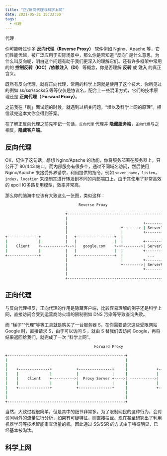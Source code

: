 ```yaml
---
title: "正/反向代理与科学上网"
date: 2021-05-31 15:33:50
tags:
  - 代理
---
```


代理

你可能听过许多 **反向代理（Reverse Proxy）** 软件例如 Nginx、Apache 等，它们性能优越，被广泛应用于实际场景中，那么你是否知道 “反向” 是什么意思，为什么叫反向呢，明白这个问题有助于我们更深入的理解它们。还有许多框架中常用的的 **控制反转（IOC）/依赖注入（DI）** 等概念，你是否理解 **反转** 或 **注入** 的真正含义。

既然有反向代理，就有正向代理，常用的科学上网就是使用了这个技术，你所见过的例如 ss/ssr/socks5 等等仅仅是协议名，配合上一些混淆方式，它们的技术原理还是 **正向代理（ Forward Proxy）**。

之前我在「刷」面试题的时候，就遇到过相关问题，“墙以及科学上网的原理”。相信读完这本文你会得到答案。

在了解正反向代理之前先牢记一句话，`反向代理` 代理并 **隐藏服务端**，`正向代理`与之相反，**隐藏客户端**。

## 反向代理

OK，记住了这句话，想想 Nginx/Apache 的功能，你将服务部署在服务器上，只公开了 80/443 端口，而内部服务有很多个，通过不同域名访问，然后使用 Nginx/Apache 来接受外界请求，利用提供的指令，例如 `sever_name`，`listen`，`index`，`location` 来控制其进行转发到不同的内部端口上，由于其使用了非常高效的 epoll IO多路复用模型，效率非常高。

那么你的脑海中应该有大致这么一张图，类似这样：

```sh
                                 Reverse Proxy

                           +------------------------------------------------------+
                           |                                                      |
                           |                                  +---------+         |
                           |                        +-------> | Server1 |         |
                           |                        |         +---------+         |
+--------------+           |   +-----------------+  |                             |
|              |           |   |                 |  |         +---------+         |
|    Client    +-----------+-->|   google.com    +->+-------->| Server2 |         |
|              |           |   |                 |  |         +---------+         |
+--------------+           |   +-----------------+  |           ...               |
                           |                        |         +---------+         |
                           |                        +-------->| Server99|         |
                           |                                  +---------+         |
                           |                                                      |
                           +------------------------------------------------------+
```

## 正向代理

与反向代理相反，正向代理的作用是隐藏客户端，比较容易理解的例子还是科学上网，直接访问会受到运营商防火墙的限制例如 DNS 污染等导致查询失败。

而 “梯子”“代理”等等工具就是购买了一台服务器 S，在你需要请求这些受限网站 Google 时，直接请求 S，由于可以访问 S ，就由 S 替我们去访问 Google，再将结果返回给我们，就完成了一次 “科学上网”。

```sh
                                        Forward Proxy

+-----------------------------------------------------+
|                                                     |
|                                                     |
|    +--------------+           +---------------+     |             +--------------------+
|    |              |           |               |     |             |                    |
|    |    Client    +---------->|  Proxy Server +---->| ----------->|  Google/GitHub,etc |
|    |              |           |               |     |             |                    |
|    +--------------+           +---------------+     |             +--------------------+
|                                                     |
|                                                     |
+-----------------------------------------------------+
```

当然，大致过程很简单，但是其中的细节非常多。为了限制网民的这种行为，会对访问境外的流量进行分析，如果有可疑特征，则直接拦截。现在甚至研究出了利用机器学习等技术智能审查流量的机。因此通过 SS/SSR 的方式由于特征明显，已经基本被淘汰。

## 科学上网
